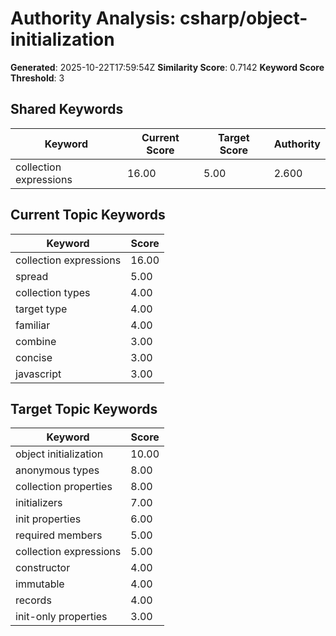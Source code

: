 # Authority Analysis: csharp/object-initialization

**Generated**: 2025-10-22T17:59:54Z
**Similarity Score**: 0.7142
**Keyword Score Threshold**: 3

## Shared Keywords

| Keyword | Current Score | Target Score | Authority |
|---------|---------------|--------------|-----------|
| collection expressions | 16.00 | 5.00 | 2.600 |

## Current Topic Keywords

| Keyword | Score |
|---------|-------|
| collection expressions | 16.00 |
| spread | 5.00 |
| collection types | 4.00 |
| target type | 4.00 |
| familiar | 4.00 |
| combine | 3.00 |
| concise | 3.00 |
| javascript | 3.00 |

## Target Topic Keywords

| Keyword | Score |
|---------|-------|
| object initialization | 10.00 |
| anonymous types | 8.00 |
| collection properties | 8.00 |
| initializers | 7.00 |
| init properties | 6.00 |
| required members | 5.00 |
| collection expressions | 5.00 |
| constructor | 4.00 |
| immutable | 4.00 |
| records | 4.00 |
| init-only properties | 3.00 |

